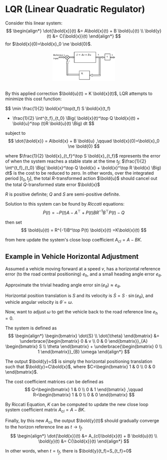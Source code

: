 # LQR (Linear Quadratic Regulator)

Consider this linear system:
$$
\begin{align*}
\dot{\bold{x}}(t) &= A\bold{x}(t) + B \bold{u}(t)
\\
\bold{y}(t) &= C{\bold{x}}(t)
\end{align*}
$$
for $\bold{x}(0)=\bold{x}_0 \ne \bold{0}$.

<div style="display: flex; justify-content: center;">
      <img src="imgs/lqr.png" width="40%" height="40%" alt="lqr">
</div>
</br>

By this applied correction $\bold{u}(t) = K \bold{x}(t)$, LQR attempts to minimize this cost function:

$$
\min \frac{1}{2} \bold{x}^\top(t_f) S \bold{x}(t_f)
+ \frac{1}{2} \int^{t_f}_{t_0} \Big( 
\bold{x}(t)^\top Q \bold{x}(t) + \bold{u}^\top (t)R \bold{u}(t)
\Big) dt
$$

subject to
$$
\dot{\bold{x}} = A\bold{x} + B \bold{u}
,\qquad
\bold{x}(0)=\bold{x}_0 \ne \bold{0}
$$

where $\frac{1}{2} \bold{x}_{t_f}^\top S \bold{x}_{t_f}$ represents the error of when the system reaches a stable state at the time $t_f$; 
$\frac{1}{2} \int^{t_f}_{t_0} \Big( 
\bold{x}^\top Q \bold{x} + \bold{x}^\top R \bold{x} \Big) dt$ is the cost to be reduced to zero.
In other words, over the integrated period $[t_0, t_f]$, the total $R$-transformed action $\bold{u}$ should cancel out the total $Q$-transformed state error $\bold{x}$

$R$ is positive definite; $Q$ and $S$ are semi-positive definite.

Solution to this system can be found by *Riccati* equations:
$$
\dot{P}(t) = 
-P(t)A -A^\top +P(t)BR^{-1}B^\top P(t) -Q
$$

then set
$$
\bold{u}(t) = R^{-1}B^\top P(t) \bold{x}(t)
=K\bold{x}(t)
$$

from here update the system's close loop coefficient $A_{cl}=A-BK$.

## Example in Vehicle Horizontal Adjustment

Assumed a vehicle moving forward at a speed $v$, has a horizontal reference error (to the road central positioning) $e_h$, and a small heading angle error $e_{\theta}$.

Approximate the trivial heading angle error $\sin(e_{\theta})\approx e_{\theta}$.

Horizontal position translation is $S$ and its velocity is $\dot{S}=S \cdot \sin(e_{\theta})$, 
and vehicle angular velocity is $\dot{\theta}=\omega$.

Now, want to adjust $\omega$ to get the vehicle back to the road reference line $e_h=0$.

The system is defined as
$$
\begin{align*}
\begin{bmatrix}
    \dot{S} \\
    \dot{\theta}
\end{bmatrix}
&=
\underbrace{\begin{bmatrix}
    0 & v \\
    0 & 0
\end{bmatrix}}_{A}
\begin{bmatrix}
    S \\
    \theta
\end{bmatrix}
+
\underbrace{\begin{bmatrix}
    0 \\
    1
\end{bmatrix}}_{B}
\omega
\end{align*}
$$

The output $\bold{y}=S$ is simply the horizontal positioning translation such that $\bold{y}=C\bold{x}$, where $C=\begin{bmatrix}  1 & 0 \\ 0 & 0 \end{bmatrix}$.

The cost coefficient matrices can be defined as
$$
Q=\begin{bmatrix}
    1 & 0 \\
    0 & 1
\end{bmatrix}
,\qquad
R=\begin{bmatrix}
    1 & 0 \\
    0 & 0
\end{bmatrix}
$$

By Riccati Equation, $K$ can be computed to update the new close loop system coefficient matrix $A_{cl}=A-BK$.

Finally, by this new $A_{cl}$, the output $\bold{y}(t)$ should gradually converge to the horizon reference line as $t \rightarrow t_f$.
$$
\begin{align*}
\dot{\bold{x}}(t) &= A_{cl}\bold{x}(t) + B \bold{u}(t)
\\
\bold{y}(t) &= C{\bold{x}}(t)
\end{align*}
$$

In other words, when $t=t_f$, there is $\bold{y}(t_f)=S_{t_f}=0$